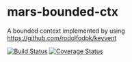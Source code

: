 # mars-bounded-ctx

A bounded context implemented by using https://github.com/rodolfodpk/keyvent


[![Build Status](https://travis-ci.org/rodolfodpk/mars-bounded-ctx.svg?branch=master)](https://travis-ci.org/rodolfodpk/mars-bounded-ctx)
[![Coverage Status](https://codecov.io/github/rodolfodpk/mars-bounded-ctx/coverage.png?branch=master)](https://codecov.io/github/rodolfodpk/mars-bounded-ctx?branch=master)
